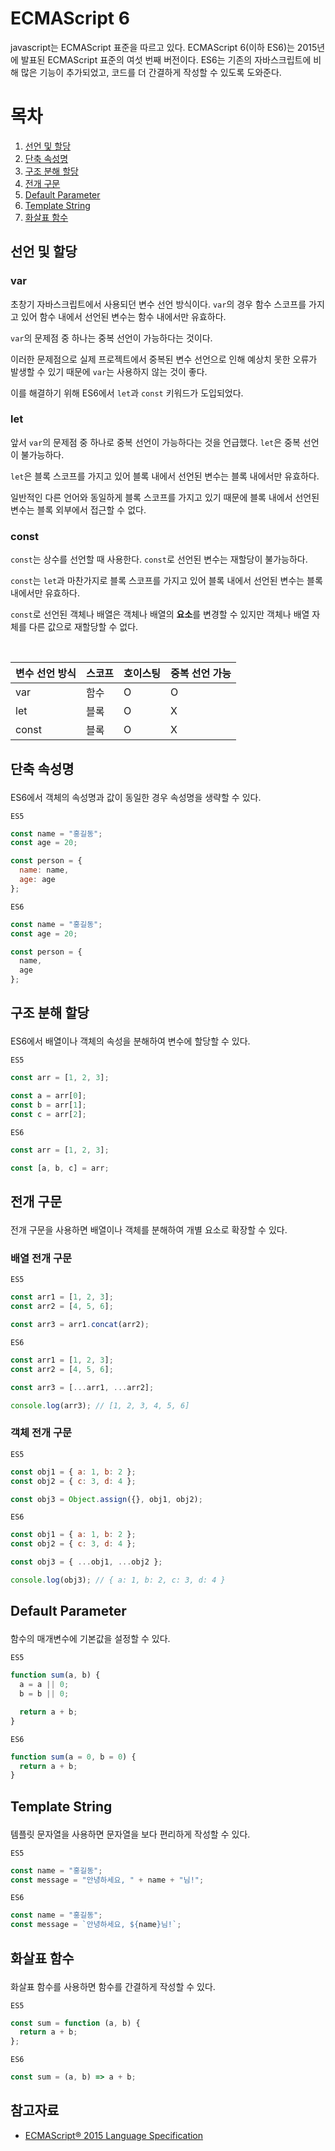 # ECMAScript 6

javascript는 ECMAScript 표준을 따르고 있다. ECMAScript 6(이하 ES6)는 2015년에 발표된 ECMAScript 표준의 여섯 번째 버전이다. ES6는 기존의 자바스크립트에 비해 많은 기능이 추가되었고, 코드를 더 간결하게 작성할 수 있도록 도와준다.

# 목차

1. <a href="#선언-및-할당">선언 및 할당</a>
2. <a href="#단축-속성명">단축 속성명</a>
3. <a href="#구조-분해-할당">구조 분해 할당</a>
4. <a href="#전개-구문">전개 구문</a>
5. <a href="#Default-Parameter">Default Parameter</a>
6. <a href="#Template-String">Template String</a>
7. <a href="#화살표-함수">화살표 함수</a>

## <p id="선언-및-할당">선언 및 할당</p>

### var

초창기 자바스크립트에서 사용되던 변수 선언 방식이다. `var`의 경우 함수 스코프를 가지고 있어 함수 내에서 선언된 변수는 함수 내에서만 유효하다.

`var`의 문제점 중 하나는 중복 선언이 가능하다는 것이다.

이러한 문제점으로 실제 프로젝트에서 중복된 변수 선언으로 인해 예상치 못한 오류가 발생할 수 있기 때문에 `var`는 사용하지 않는 것이 좋다.

이를 해결하기 위해 ES6에서 `let`과 `const` 키워드가 도입되었다.

### let

앞서 `var`의 문제점 중 하나로 중복 선언이 가능하다는 것을 언급했다. `let`은 중복 선언이 불가능하다.

`let`은 블록 스코프를 가지고 있어 블록 내에서 선언된 변수는 블록 내에서만 유효하다.

일반적인 다른 언어와 동일하게 블록 스코프를 가지고 있기 때문에 블록 내에서 선언된 변수는 블록 외부에서 접근할 수 없다.

### const

`const`는 상수를 선언할 때 사용한다. `const`로 선언된 변수는 재할당이 불가능하다.

`const`는 `let`과 마찬가지로 블록 스코프를 가지고 있어 블록 내에서 선언된 변수는 블록 내에서만 유효하다.

`const`로 선언된 객체나 배열은 객체나 배열의 **요소**를 변경할 수 있지만 객체나 배열 자체를 다른 값으로 재할당할 수 없다.

<br/>

| 변수 선언 방식 | 스코프 | 호이스팅 | 중복 선언 가능 |
| -------------- | ------ | -------- | -------------- |
| var            | 함수   | O        | O              |
| let            | 블록   | O        | X              |
| const          | 블록   | O        | X              |

## <p id="단축-속성명">단축 속성명</p>

ES6에서 객체의 속성명과 값이 동일한 경우 속성명을 생략할 수 있다.

`ES5`

```javascript
const name = "홍길동";
const age = 20;

const person = {
  name: name,
  age: age
};
```

`ES6`

```javascript
const name = "홍길동";
const age = 20;

const person = {
  name,
  age
};
```

## <p id="구조-분해-할당">구조 분해 할당</p>

ES6에서 배열이나 객체의 속성을 분해하여 변수에 할당할 수 있다.

`ES5`

```javascript
const arr = [1, 2, 3];

const a = arr[0];
const b = arr[1];
const c = arr[2];
```

`ES6`

```javascript
const arr = [1, 2, 3];

const [a, b, c] = arr;
```

## <p id="전개-구문">전개 구문</p>

전개 구문을 사용하면 배열이나 객체를 분해하여 개별 요소로 확장할 수 있다.

### 배열 전개 구문

`ES5`

```javascript
const arr1 = [1, 2, 3];
const arr2 = [4, 5, 6];

const arr3 = arr1.concat(arr2);
```

`ES6`

```javascript
const arr1 = [1, 2, 3];
const arr2 = [4, 5, 6];

const arr3 = [...arr1, ...arr2];

console.log(arr3); // [1, 2, 3, 4, 5, 6]
```

### 객체 전개 구문

`ES5`

```javascript
const obj1 = { a: 1, b: 2 };
const obj2 = { c: 3, d: 4 };

const obj3 = Object.assign({}, obj1, obj2);
```

`ES6`

```javascript
const obj1 = { a: 1, b: 2 };
const obj2 = { c: 3, d: 4 };

const obj3 = { ...obj1, ...obj2 };

console.log(obj3); // { a: 1, b: 2, c: 3, d: 4 }
```

## <p id="Default-Parameter">Default Parameter</p>

함수의 매개변수에 기본값을 설정할 수 있다.

`ES5`

```javascript
function sum(a, b) {
  a = a || 0;
  b = b || 0;

  return a + b;
}
```

`ES6`

```javascript
function sum(a = 0, b = 0) {
  return a + b;
}
```

## <p id="Template-String">Template String</p>

템플릿 문자열을 사용하면 문자열을 보다 편리하게 작성할 수 있다.

`ES5`

```javascript
const name = "홍길동";
const message = "안녕하세요, " + name + "님!";
```

`ES6`

```javascript
const name = "홍길동";
const message = `안녕하세요, ${name}님!`;
```

## <p id="화살표-함수">화살표 함수</p>

화살표 함수를 사용하면 함수를 간결하게 작성할 수 있다.

`ES5`

```javascript
const sum = function (a, b) {
  return a + b;
};
```

`ES6`

```javascript
const sum = (a, b) => a + b;
```

## 참고자료

- [ECMAScript® 2015 Language Specification](https://www.ecma-international.org/wp-content/uploads/ECMA-262_6th_edition_june_2015.pdf)
